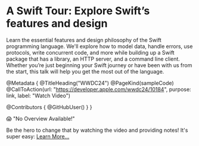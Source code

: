 # A Swift Tour: Explore Swift’s features and design

Learn the essential features and design philosophy of the Swift programming language. We'll explore how to model data, handle errors, use protocols, write concurrent code, and more while building up a Swift package that has a library, an HTTP server, and a command line client. Whether you’re just beginning your Swift journey or have been with us from the start, this talk will help you get the most out of the language.


@Metadata {
   @TitleHeading("WWDC24")
   @PageKind(sampleCode)
   @CallToAction(url: "https://developer.apple.com/wwdc24/10184", purpose: link, label: "Watch Video")

   @Contributors {
      @GitHubUser(<replace this with your GitHub handle>)
   }
}

😱 "No Overview Available!"

Be the hero to change that by watching the video and providing notes! It's super easy:
 [Learn More…](https://wwdcnotes.github.io/WWDCNotes/documentation/wwdcnotes/contributing)

